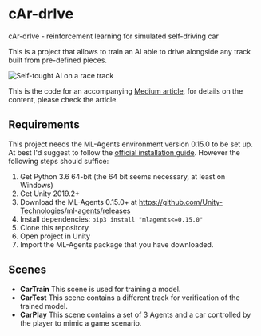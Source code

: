 # cAr-drIve
cAr-drIve - reinforcement learning for simulated self-driving car

This is a project that allows to train an AI able to drive alongside any track built from pre-defined pieces.

![Self-tought AI on a race track](https://miro.medium.com/max/800/1*IkRIQavCAPI96PH3XE36xQ.gif)

This is the code for an accompanying [Medium article](http://medium.com/p/60b0e7a10d9e), for details on the content, please check the article.

## Requirements
This project needs the ML-Agents environment version 0.15.0 to be set up. At best I'd suggest to follow the [official installation guide](https://github.com/Unity-Technologies/ml-agents/blob/master/docs/Installation.md). However the following steps should suffice:

1. Get Python 3.6 64-bit (the 64 bit seems necessary, at least on Windows)
2. Get Unity 2019.2+
3. Download the ML-Agents 0.15.0+ at https://github.com/Unity-Technologies/ml-agents/releases
4. Install dependencies: `pip3 install "mlagents<=0.15.0"`
5. Clone this repository
6. Open project in Unity
7. Import the ML-Agents package that you have downloaded.

## Scenes
* **CarTrain** This scene is used for training a model.  
* **CarTest** This scene contains a different track for verification of the trained model.  
* **CarPlay** This scene contains a set of 3 Agents and a car controlled by the player to mimic a game scenario.  
